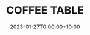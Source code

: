---
date: 2023-01-27T0:00:00+10:00
description: A plywood coffee table that uses slots and square brackets by @XLFR
draft: false
icon: 2023-01-27-coffee-table.webp
language: en
title: COFFEE TABLE
link: https://www.reddit.com/r/tomsachs/comments/10luhuw/coffee_table_i_made_inspired_by_tom_sachs/?utm_source=share&utm_medium=web2x&context=3
alt: A photo of a plywood coffee table with a stack of books on the bottom shelf and a book titled the Tea Ceremony on top.

---